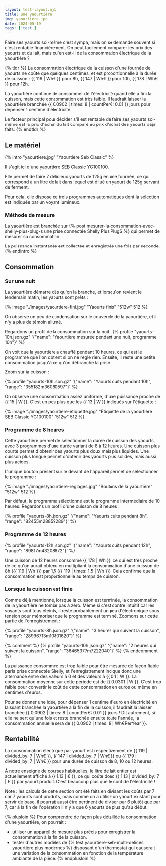 ```yaml
---
layout: test-layout.njk 
title: une yaourtière
img: yaourtiere.jpg
date: 2024-05-19
tags: ['test']
---
```


Faire ses yaourts soi-même c'est sympa, mais on se demande souvent si c'est rentable financièrement. On peut facilement comparer les prix des yaourts et du lait, mais qu'en est-il de la consommation électrique de la yaourtière ?
<!-- excerpt -->

{% tldr %}
La consommation électrique de la cuisson d'une fournée de yaourts ne coûte que quelques centimes, et est proportionnelle à la durée de cuisson : {{ 119 | Wh€ }} pour 8h, {{ 147 | Wh€ }} pour 10h, {{ 178 | Wh€ }} pour 12h.

La yaourtière continue de consommer de l'électricité quand elle a fini la cuisson, mais cette consommation est très faible. Il faudrait laisser la yaourtière branchée {{ 0.0902 | times: 8 | countPer€: 0.01 }} jours pour dépenser 1 centime d'électricité.

Le facteur principal pour décider s'il est rentable de faire ses yaourts soi-même est le prix d'achat du lait comparé au prix d'achat des yaourts déjà faits.
{% endtldr %}

## Le matériel
{% intro "yaourtiere.jpg" "Yaourtière Seb Classic" %}

Il s'agit ici d'une yaourtière SEB Classic YG100100.

Elle permet de faire 7 délicieux yaourts de 125g en une fournée, ce qui correspond à un litre de lait dans lequel est dilué un yaourt de 125g servant de ferment.

Pour cela, elle dispose de trois programmes automatiques dont la sélection est indiquée par un voyant lumineux.

### Méthode de mesure

La yaourtière est branchée sur {% post mesurer-la-consommation-avec-shelly-plus-plug-s une prise connectée Shelly Plus PlugS %} qui permet de mesurer sa consommation.

La puissance instantanée est collectée et enregistrée une fois par seconde.
{% endintro %}

## Consommation

### Sur une nuit

La yaourtière démarre dès qu'on la branche, et lorsqu'on revient le lendemain matin, les yaourts sont prêts :

{% image "./images/yaourtiere-fini.jpg" "Yaourts finis" "512w" 512 %}

On observe un peu de condensation sur le couvercle de la yaourtière, et il n'y a plus de témoin allumé.

Regardons un profil de la consommation sur la nuit :
{% profile "yaourts-10h.json.gz" '{"name": "Yaourtière mesurée pendant une nuit, programme 10h"}' %}

On voit que la yaourtière a chauffé pendant 10 heures, ce qui est le programme que l'on obtient si on ne règle rien. Ensuite, il reste une petite consommation jusqu'à ce qu'on débranche la prise.

Zoom sur la cuisson :

{% profile "yaourts-10h.json.gz" '{"name": "Yaourts cuits pendant 10h", "range": "355182m36080597"}' %}

On observe une consommation assez uniforme, d'une puissance proche de {{ 15 | W }}. C'est un peu plus que les {{ 13 | W }} indiqués sur l'étiquette :

{% image "./images/yaourtiere-etiquette.jpg" "Étiquette de la yaourtière SEB Classic YG100100" "512w" 512 %}

### Programme de 8 heures

Cette yaourtière permet de sélectionner la durée de cuisson des yaourts, avec 3 programmes d'une durée variant de 8 à 12 heures. Une cuisson plus courte permet d'obtenir des yaourts plus doux mais plus liquides. Une cuisson plus longue permet d'obtenir des yaourts plus solides, mais aussi plus acides.

L'unique bouton présent sur le devant de l'appareil permet de sélectionner le programme :

{% image "./images/yaourtiere-reglages.jpg" "Boutons de la yaourtière" "512w" 512 %}

Par défaut, le programme sélectionné est le programme intermédiaire de 10 heures. Regardons un profil d'une cuisson de 8 heures :

{% profile "yaourts-8h.json.gz" '{"name": "Yaourts cuits pendant 8h", "range": "82455m28859289"}' %}

### Programme de 12 heures

{% profile "yaourts-12h.json.gz" '{"name": "Yaourts cuits pendant 12h", "range": "89817m43208672"}' %}

Une cuisson de 12 heures consomme {{ 178 | Wh }}, ce qui est très proche de ce qu'on aurait obtenu en multipliant la consommation d'une cuisson de 8h ({{ 119 | Wh }}) par 1,5 ({{ 119 | times: 1.5 | Wh }}). Cela confirme que la consommation est proportionnelle au temps de cuisson.

### Lorsque la cuisson est finie

Comme déjà mentionné, lorsque la cuisson est terminée, la consommation de la yaourtière ne tombe pas à zéro. Même si c'est contre intuitif car les voyants sont tous éteints, il reste probablement un peu d'électronique sous tension pour mémoriser que le programme est terminé. Zoomons sur cette partie de l'enregistrement :

{% profile "yaourts-8h.json.gz" '{"name": "3 heures qui suivent la cuisson", "range": "28996713m10801620"}' %}

{% comment %}
{% profile "yaourts-10h.json.gz" '{"name": "2 heures qui suivent la cuisson", "range": "36465377m7222040"}' %}
{% endcomment %}

La puissance consommée est trop faible pour être mesurée de façon fiable parla prise connectée Shelly, et l'enregistrement indique donc une alternance entre des valeurs à 0 et des valeurs à {{ 0.1 | W }}. La consommation moyenne sur cette période est de {{ 0.0301 | W }}. C'est trop faible pour convertir le coût de cette consommation en euros ou même en centimes d'euros.

Pour se donner une idée, pour dépenser 1 centime d'euro en électricité en laissant branchée la yaourtière à la fin de la cuisson, il faudrait la laisser branchée {{ 0.0902 | times: 8 | countPer€: 0.01 }} jours ! Dit autrement, si elle ne sert qu'une fois et reste branchée ensuite toute l'année, la consommation annuelle sera de {{ 0.0902 | times: 8 | Wh€PerYear }}.

## Rentabilité

La consommation électrique par yaourt est respectivement de {{ 119 | divided_by: 7 | Wh€ }}, {{ 147 | divided_by: 7 | Wh€ }} ou {{ 179 | divided_by: 7 | Wh€ }} pour une durée de cuisson de 8, 10 ou 12 heures.

À notre enseigne de courses habituelles, le litre de lait entier est actuellement affiché à {{ 1.13 | € }}, ce qui coûte donc {{ 1.13 | divided_by: 7 | € }} par yaourt produit. C'est beaucoup plus que le coût de l'électricité !

Note : les calculs de cette section ont été faits en divisant les coûts par 7 car 7 yaourts sont produits, mais comme on a utilisé un yaourt existant pour servir de base, il pourrait aussi être pertinent de diviser par 6 plutôt que par 7, car à la fin de l'opération il n'y a que 6 yaourts de plus qu'au début.

{% plusloin %}
Pour comprendre de façon plus détaillée la consommation d'une yaourtière, on pourrait :
- utiliser un appareil de mesure plus précis pour enregistrer la consommation à la fin de la cuisson.
- tester d'autres modèles de {% test yaourtiere-seb-multi-delices yaourtière plus modernes %} disposant d'un thermostat qui causerait une variation de la consommation en fonction de la température ambiante de la pièce.
{% endplusloin %}
